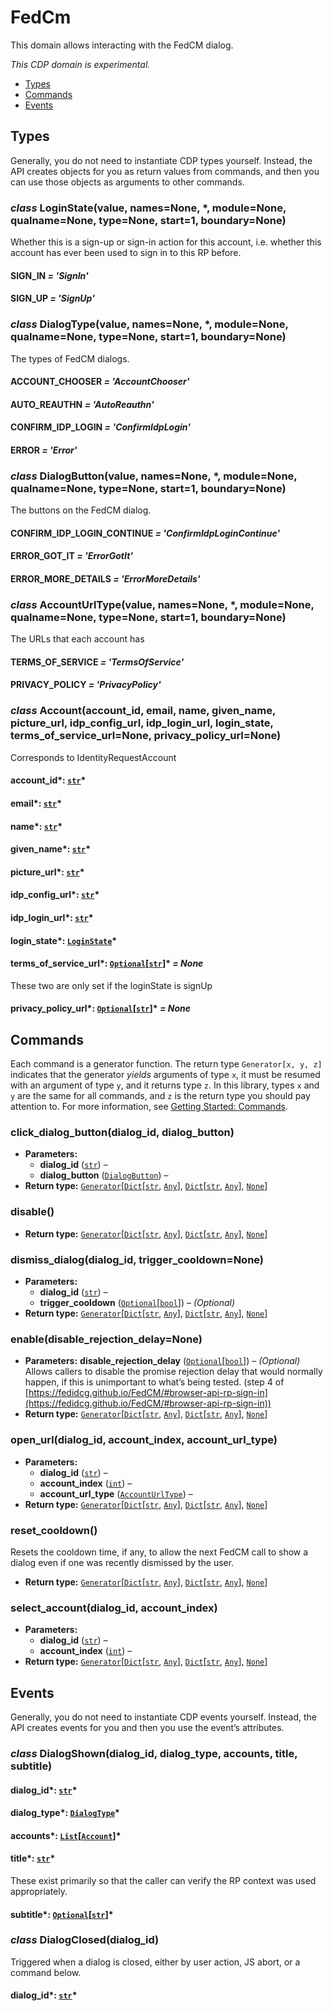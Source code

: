 # FedCm

This domain allows interacting with the FedCM dialog.

*This CDP domain is experimental.*

<a id="module-nodriver.cdp.fed_cm"></a>
* [Types]()
* [Commands]()
* [Events]()

## Types

Generally, you do not need to instantiate CDP types
yourself. Instead, the API creates objects for you as return
values from commands, and then you can use those objects as
arguments to other commands.

### *class* LoginState(value, names=None, \*, module=None, qualname=None, type=None, start=1, boundary=None)

Whether this is a sign-up or sign-in action for this account, i.e.
whether this account has ever been used to sign in to this RP before.

#### SIGN_IN *= 'SignIn'*

#### SIGN_UP *= 'SignUp'*

### *class* DialogType(value, names=None, \*, module=None, qualname=None, type=None, start=1, boundary=None)

The types of FedCM dialogs.

#### ACCOUNT_CHOOSER *= 'AccountChooser'*

#### AUTO_REAUTHN *= 'AutoReauthn'*

#### CONFIRM_IDP_LOGIN *= 'ConfirmIdpLogin'*

#### ERROR *= 'Error'*

### *class* DialogButton(value, names=None, \*, module=None, qualname=None, type=None, start=1, boundary=None)

The buttons on the FedCM dialog.

#### CONFIRM_IDP_LOGIN_CONTINUE *= 'ConfirmIdpLoginContinue'*

#### ERROR_GOT_IT *= 'ErrorGotIt'*

#### ERROR_MORE_DETAILS *= 'ErrorMoreDetails'*

### *class* AccountUrlType(value, names=None, \*, module=None, qualname=None, type=None, start=1, boundary=None)

The URLs that each account has

#### TERMS_OF_SERVICE *= 'TermsOfService'*

#### PRIVACY_POLICY *= 'PrivacyPolicy'*

### *class* Account(account_id, email, name, given_name, picture_url, idp_config_url, idp_login_url, login_state, terms_of_service_url=None, privacy_policy_url=None)

Corresponds to IdentityRequestAccount

#### account_id*: [`str`](https://docs.python.org/3/library/stdtypes.html#str)*

#### email*: [`str`](https://docs.python.org/3/library/stdtypes.html#str)*

#### name*: [`str`](https://docs.python.org/3/library/stdtypes.html#str)*

#### given_name*: [`str`](https://docs.python.org/3/library/stdtypes.html#str)*

#### picture_url*: [`str`](https://docs.python.org/3/library/stdtypes.html#str)*

#### idp_config_url*: [`str`](https://docs.python.org/3/library/stdtypes.html#str)*

#### idp_login_url*: [`str`](https://docs.python.org/3/library/stdtypes.html#str)*

#### login_state*: [`LoginState`](#nodriver.cdp.fed_cm.LoginState)*

#### terms_of_service_url*: [`Optional`](https://docs.python.org/3/library/typing.html#typing.Optional)[[`str`](https://docs.python.org/3/library/stdtypes.html#str)]* *= None*

These two are only set if the loginState is signUp

#### privacy_policy_url*: [`Optional`](https://docs.python.org/3/library/typing.html#typing.Optional)[[`str`](https://docs.python.org/3/library/stdtypes.html#str)]* *= None*

## Commands

Each command is a generator function. The return
type `Generator[x, y, z]` indicates that the generator
*yields* arguments of type `x`, it must be resumed with
an argument of type `y`, and it returns type `z`. In
this library, types `x` and `y` are the same for all
commands, and `z` is the return type you should pay attention
to. For more information, see
[Getting Started: Commands](../../readme.md#getting-started-commands).

### click_dialog_button(dialog_id, dialog_button)

* **Parameters:**
  * **dialog_id** ([`str`](https://docs.python.org/3/library/stdtypes.html#str)) – 
  * **dialog_button** ([`DialogButton`](#nodriver.cdp.fed_cm.DialogButton)) – 
* **Return type:**
  [`Generator`](https://docs.python.org/3/library/typing.html#typing.Generator)[[`Dict`](https://docs.python.org/3/library/typing.html#typing.Dict)[[`str`](https://docs.python.org/3/library/stdtypes.html#str), [`Any`](https://docs.python.org/3/library/typing.html#typing.Any)], [`Dict`](https://docs.python.org/3/library/typing.html#typing.Dict)[[`str`](https://docs.python.org/3/library/stdtypes.html#str), [`Any`](https://docs.python.org/3/library/typing.html#typing.Any)], [`None`](https://docs.python.org/3/library/constants.html#None)]

### disable()

* **Return type:**
  [`Generator`](https://docs.python.org/3/library/typing.html#typing.Generator)[[`Dict`](https://docs.python.org/3/library/typing.html#typing.Dict)[[`str`](https://docs.python.org/3/library/stdtypes.html#str), [`Any`](https://docs.python.org/3/library/typing.html#typing.Any)], [`Dict`](https://docs.python.org/3/library/typing.html#typing.Dict)[[`str`](https://docs.python.org/3/library/stdtypes.html#str), [`Any`](https://docs.python.org/3/library/typing.html#typing.Any)], [`None`](https://docs.python.org/3/library/constants.html#None)]

### dismiss_dialog(dialog_id, trigger_cooldown=None)

* **Parameters:**
  * **dialog_id** ([`str`](https://docs.python.org/3/library/stdtypes.html#str)) – 
  * **trigger_cooldown** ([`Optional`](https://docs.python.org/3/library/typing.html#typing.Optional)[[`bool`](https://docs.python.org/3/library/functions.html#bool)]) – *(Optional)*
* **Return type:**
  [`Generator`](https://docs.python.org/3/library/typing.html#typing.Generator)[[`Dict`](https://docs.python.org/3/library/typing.html#typing.Dict)[[`str`](https://docs.python.org/3/library/stdtypes.html#str), [`Any`](https://docs.python.org/3/library/typing.html#typing.Any)], [`Dict`](https://docs.python.org/3/library/typing.html#typing.Dict)[[`str`](https://docs.python.org/3/library/stdtypes.html#str), [`Any`](https://docs.python.org/3/library/typing.html#typing.Any)], [`None`](https://docs.python.org/3/library/constants.html#None)]

### enable(disable_rejection_delay=None)

* **Parameters:**
  **disable_rejection_delay** ([`Optional`](https://docs.python.org/3/library/typing.html#typing.Optional)[[`bool`](https://docs.python.org/3/library/functions.html#bool)]) – *(Optional)* Allows callers to disable the promise rejection delay that would normally happen, if this is unimportant to what’s being tested. (step 4 of [https://fedidcg.github.io/FedCM/#browser-api-rp-sign-in](https://fedidcg.github.io/FedCM/#browser-api-rp-sign-in))
* **Return type:**
  [`Generator`](https://docs.python.org/3/library/typing.html#typing.Generator)[[`Dict`](https://docs.python.org/3/library/typing.html#typing.Dict)[[`str`](https://docs.python.org/3/library/stdtypes.html#str), [`Any`](https://docs.python.org/3/library/typing.html#typing.Any)], [`Dict`](https://docs.python.org/3/library/typing.html#typing.Dict)[[`str`](https://docs.python.org/3/library/stdtypes.html#str), [`Any`](https://docs.python.org/3/library/typing.html#typing.Any)], [`None`](https://docs.python.org/3/library/constants.html#None)]

### open_url(dialog_id, account_index, account_url_type)

* **Parameters:**
  * **dialog_id** ([`str`](https://docs.python.org/3/library/stdtypes.html#str)) – 
  * **account_index** ([`int`](https://docs.python.org/3/library/functions.html#int)) – 
  * **account_url_type** ([`AccountUrlType`](#nodriver.cdp.fed_cm.AccountUrlType)) – 
* **Return type:**
  [`Generator`](https://docs.python.org/3/library/typing.html#typing.Generator)[[`Dict`](https://docs.python.org/3/library/typing.html#typing.Dict)[[`str`](https://docs.python.org/3/library/stdtypes.html#str), [`Any`](https://docs.python.org/3/library/typing.html#typing.Any)], [`Dict`](https://docs.python.org/3/library/typing.html#typing.Dict)[[`str`](https://docs.python.org/3/library/stdtypes.html#str), [`Any`](https://docs.python.org/3/library/typing.html#typing.Any)], [`None`](https://docs.python.org/3/library/constants.html#None)]

### reset_cooldown()

Resets the cooldown time, if any, to allow the next FedCM call to show
a dialog even if one was recently dismissed by the user.

* **Return type:**
  [`Generator`](https://docs.python.org/3/library/typing.html#typing.Generator)[[`Dict`](https://docs.python.org/3/library/typing.html#typing.Dict)[[`str`](https://docs.python.org/3/library/stdtypes.html#str), [`Any`](https://docs.python.org/3/library/typing.html#typing.Any)], [`Dict`](https://docs.python.org/3/library/typing.html#typing.Dict)[[`str`](https://docs.python.org/3/library/stdtypes.html#str), [`Any`](https://docs.python.org/3/library/typing.html#typing.Any)], [`None`](https://docs.python.org/3/library/constants.html#None)]

### select_account(dialog_id, account_index)

* **Parameters:**
  * **dialog_id** ([`str`](https://docs.python.org/3/library/stdtypes.html#str)) – 
  * **account_index** ([`int`](https://docs.python.org/3/library/functions.html#int)) – 
* **Return type:**
  [`Generator`](https://docs.python.org/3/library/typing.html#typing.Generator)[[`Dict`](https://docs.python.org/3/library/typing.html#typing.Dict)[[`str`](https://docs.python.org/3/library/stdtypes.html#str), [`Any`](https://docs.python.org/3/library/typing.html#typing.Any)], [`Dict`](https://docs.python.org/3/library/typing.html#typing.Dict)[[`str`](https://docs.python.org/3/library/stdtypes.html#str), [`Any`](https://docs.python.org/3/library/typing.html#typing.Any)], [`None`](https://docs.python.org/3/library/constants.html#None)]

## Events

Generally, you do not need to instantiate CDP events
yourself. Instead, the API creates events for you and then
you use the event’s attributes.

### *class* DialogShown(dialog_id, dialog_type, accounts, title, subtitle)

#### dialog_id*: [`str`](https://docs.python.org/3/library/stdtypes.html#str)*

#### dialog_type*: [`DialogType`](#nodriver.cdp.fed_cm.DialogType)*

#### accounts*: [`List`](https://docs.python.org/3/library/typing.html#typing.List)[[`Account`](#nodriver.cdp.fed_cm.Account)]*

#### title*: [`str`](https://docs.python.org/3/library/stdtypes.html#str)*

These exist primarily so that the caller can verify the
RP context was used appropriately.

#### subtitle*: [`Optional`](https://docs.python.org/3/library/typing.html#typing.Optional)[[`str`](https://docs.python.org/3/library/stdtypes.html#str)]*

### *class* DialogClosed(dialog_id)

Triggered when a dialog is closed, either by user action, JS abort,
or a command below.

#### dialog_id*: [`str`](https://docs.python.org/3/library/stdtypes.html#str)*

